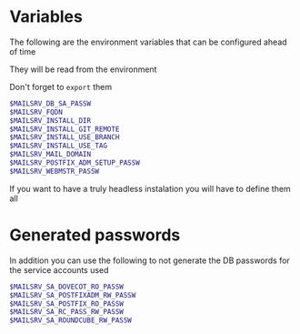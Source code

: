 # Variables

The following are the environment variables that can be configured ahead of time

They will be read from the environment

Don't forget to `export` them

```sh
$MAILSRV_DB_SA_PASSW
$MAILSRV_FQDN
$MAILSRV_INSTALL_DIR
$MAILSRV_INSTALL_GIT_REMOTE
$MAILSRV_INSTALL_USE_BRANCH
$MAILSRV_INSTALL_USE_TAG
$MAILSRV_MAIL_DOMAIN
$MAILSRV_POSTFIX_ADM_SETUP_PASSW
$MAILSRV_WEBMSTR_PASSW
```

If you want to have a truly headless instalation you will have to define them all

# Generated passwords

In addition you can use the following to not generate the DB passwords for the
service accounts used

```sh
$MAILSRV_SA_DOVECOT_RO_PASSW
$MAILSRV_SA_POSTFIXADM_RW_PASSW
$MAILSRV_SA_POSTFIX_RO_PASSW
$MAILSRV_SA_RC_PASS_RW_PASSW
$MAILSRV_SA_ROUNDCUBE_RW_PASSW
```
